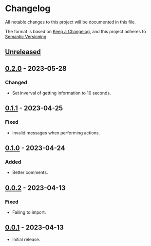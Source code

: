 # Changelog

All notable changes to this project will be documented in this file.

The format is based on [Keep a Changelog](https://keepachangelog.com/en/1.0.0/),
and this project adheres to [Semantic Versioning](https://semver.org/spec/v2.0.0.html).

## [Unreleased]

## [0.2.0] - 2023-05-28

### Changed

- Set inverval of getting information to 10 seconds.

## [0.1.1] - 2023-04-25

### Fixed

- Invalid messages when performing actions.

## [0.1.0] - 2023-04-24

### Added

- Better comments.

## [0.0.2] - 2023-04-13

### Fixed

- Failing to import.

## [0.0.1] - 2023-04-13

- Initial release.

[unreleased]: https://github.com/NovelCraft/SDK-Python/compare/v0.2.0...HEAD
[0.2.0]: https://github.com/NovelCraft/SDK-Python/compare/v0.1.1...v0.2.0
[0.1.1]: https://github.com/NovelCraft/SDK-Python/compare/v0.1.0...v0.1.1
[0.1.0]: https://github.com/NovelCraft/SDK-Python/compare/v0.0.2...v0.1.0
[0.0.2]: https://github.com/NovelCraft/SDK-Python/compare/v0.0.1...v0.0.2
[0.0.1]: https://github.com/NovelCraft/SDK-Python/releases/tag/v0.0.1
